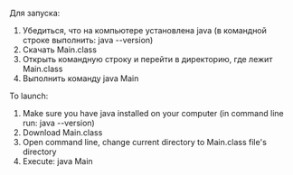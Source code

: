 Для запуска:
1) Убедиться, что на компьютере установлена java (в командной строке выполнить: java --version)
2) Скачать Main.class
3) Открыть командную строку и перейти в директорию, где лежит Main.class
4) Выполнить команду java Main

To launch:
1) Make sure you have java installed on your computer (in command line run: java --version)
2) Download Main.class
3) Open command line, change current directory to Main.class file's directory
4) Execute: java Main
